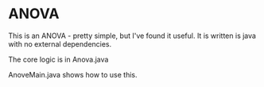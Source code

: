 # ANOVA
This is an ANOVA - pretty simple, but I've found it useful. It is written is java with no external dependencies.

The core logic is in Anova.java

AnoveMain.java shows how to use this.


